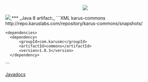 <p align = "center">
  <img src = "http://i.imgur.com/hlLPWau.jpg"/>
</p>
<a href = "https://travis-ci.org/Pante/Karus-Commons">
  <img src = "https://travis-ci.org/Pante/Karus-Commons.svg?branch=master"/>
</a>
***
_Java 8 artifact:_
```XML
    <repository>
      <id>karus-commons</id>
      <url>http://repo.karuslabs.com/repository/karus-commons/snapshots/</url>
    </repository>

    <dependencies>
      <dependency>
          <groupId>com.karusmc</groupId>
          <artifactId>commons</artifactId>
          <version>1.0.3</version>
      </dependency>
  </dependencies>
```

<a href = "https://pante.github.io/Karus-Commons/docs/">Javadocs</a> 
